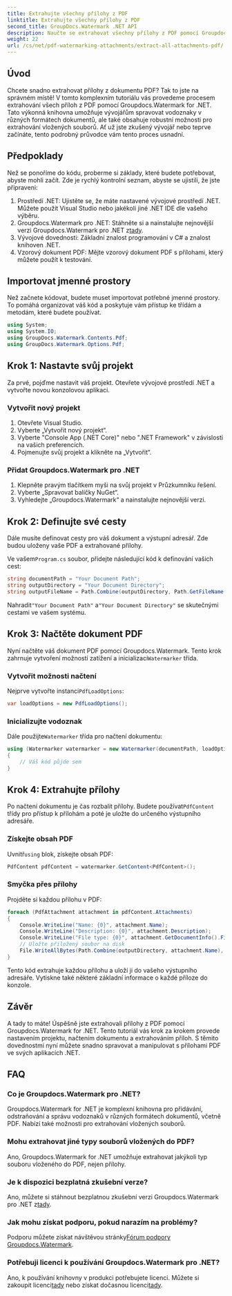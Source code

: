 ```yaml
---
title: Extrahujte všechny přílohy z PDF
linktitle: Extrahujte všechny přílohy z PDF
second_title: GroupDocs.Watermark .NET API
description: Naučte se extrahovat všechny přílohy z PDF pomocí Groupdocs.Watermark for .NET. Postupujte podle našeho podrobného průvodce pro bezproblémový proces extrakce.
weight: 22
url: /cs/net/pdf-watermarking-attachments/extract-all-attachments-pdf/
---
```

## Úvod
Chcete snadno extrahovat přílohy z dokumentu PDF? Tak to jste na správném místě! V tomto komplexním tutoriálu vás provedeme procesem extrahování všech příloh z PDF pomocí Groupdocs.Watermark for .NET. Tato výkonná knihovna umožňuje vývojářům spravovat vodoznaky v různých formátech dokumentů, ale také obsahuje robustní možnosti pro extrahování vložených souborů. Ať už jste zkušený vývojář nebo teprve začínáte, tento podrobný průvodce vám tento proces usnadní.
## Předpoklady
Než se ponoříme do kódu, proberme si základy, které budete potřebovat, abyste mohli začít. Zde je rychlý kontrolní seznam, abyste se ujistili, že jste připraveni:
1. Prostředí .NET: Ujistěte se, že máte nastavené vývojové prostředí .NET. Můžete použít Visual Studio nebo jakékoli jiné .NET IDE dle vašeho výběru.
2.  Groupdocs.Watermark pro .NET: Stáhněte si a nainstalujte nejnovější verzi Groupdocs.Watermark pro .NET z[tady](https://releases.groupdocs.com/Watermark/net/).
3. Vývojové dovednosti: Základní znalost programování v C# a znalost knihoven .NET.
4. Vzorový dokument PDF: Mějte vzorový dokument PDF s přílohami, který můžete použít k testování.
## Importovat jmenné prostory
Než začnete kódovat, budete muset importovat potřebné jmenné prostory. To pomáhá organizovat váš kód a poskytuje vám přístup ke třídám a metodám, které budete používat.
```csharp
using System;
using System.IO;
using GroupDocs.Watermark.Contents.Pdf;
using GroupDocs.Watermark.Options.Pdf;
```
## Krok 1: Nastavte svůj projekt
Za prvé, pojďme nastavit váš projekt. Otevřete vývojové prostředí .NET a vytvořte novou konzolovou aplikaci.
### Vytvořit nový projekt
1. Otevřete Visual Studio.
2. Vyberte „Vytvořit nový projekt“.
3. Vyberte "Console App (.NET Core)" nebo ".NET Framework" v závislosti na vašich preferencích.
4. Pojmenujte svůj projekt a klikněte na „Vytvořit“.
### Přidat Groupdocs.Watermark pro .NET
1. Klepněte pravým tlačítkem myši na svůj projekt v Průzkumníku řešení.
2. Vyberte „Spravovat balíčky NuGet“.
3. Vyhledejte „Groupdocs.Watermark“ a nainstalujte nejnovější verzi.
## Krok 2: Definujte své cesty
Dále musíte definovat cesty pro váš dokument a výstupní adresář. Zde budou uloženy vaše PDF a extrahované přílohy.

 Ve vašem`Program.cs` soubor, přidejte následující kód k definování vašich cest:
```csharp
string documentPath = "Your Document Path";
string outputDirectory = "Your Document Directory";
string outputFileName = Path.Combine(outputDirectory, Path.GetFileName(documentPath));
```
 Nahradit`"Your Document Path"` a`"Your Document Directory"` se skutečnými cestami ve vašem systému.
## Krok 3: Načtěte dokument PDF
 Nyní načtěte váš dokument PDF pomocí Groupdocs.Watermark. Tento krok zahrnuje vytvoření možností zatížení a inicializaci`Watermarker` třída.
### Vytvořit možnosti načtení
 Nejprve vytvořte instanci`PdfLoadOptions`:
```csharp
var loadOptions = new PdfLoadOptions();
```
### Inicializujte vodoznak
 Dále použijte`Watermarker` třída pro načtení dokumentu:
```csharp
using (Watermarker watermarker = new Watermarker(documentPath, loadOptions))
{
    // Váš kód půjde sem
}
```
## Krok 4: Extrahujte přílohy
Po načtení dokumentu je čas rozbalit přílohy. Budete používat`PdfContent` třídy pro přístup k přílohám a poté je uložte do určeného výstupního adresáře.
### Získejte obsah PDF
 Uvnitř`using` blok, získejte obsah PDF:
```csharp
PdfContent pdfContent = watermarker.GetContent<PdfContent>();
```
### Smyčka přes přílohy
Projděte si každou přílohu v PDF:
```csharp
foreach (PdfAttachment attachment in pdfContent.Attachments)
{
    Console.WriteLine("Name: {0}", attachment.Name);
    Console.WriteLine("Description: {0}", attachment.Description);
    Console.WriteLine("File type: {0}", attachment.GetDocumentInfo().FileType);
    // Uložte přiložený soubor na disk
    File.WriteAllBytes(Path.Combine(outputDirectory, attachment.Name), attachment.Content);
}
```
Tento kód extrahuje každou přílohu a uloží ji do vašeho výstupního adresáře. Vytiskne také některé základní informace o každé příloze do konzole.
## Závěr
A tady to máte! Úspěšně jste extrahovali přílohy z PDF pomocí Groupdocs.Watermark for .NET. Tento tutoriál vás krok za krokem provede nastavením projektu, načtením dokumentu a extrahováním příloh. S těmito dovednostmi nyní můžete snadno spravovat a manipulovat s přílohami PDF ve svých aplikacích .NET.
## FAQ
### Co je Groupdocs.Watermark pro .NET?
Groupdocs.Watermark for .NET je komplexní knihovna pro přidávání, odstraňování a správu vodoznaků v různých formátech dokumentů, včetně PDF. Nabízí také možnosti pro extrahování vložených souborů.
### Mohu extrahovat jiné typy souborů vložených do PDF?
Ano, Groupdocs.Watermark for .NET umožňuje extrahovat jakýkoli typ souboru vloženého do PDF, nejen přílohy.
### Je k dispozici bezplatná zkušební verze?
 Ano, můžete si stáhnout bezplatnou zkušební verzi Groupdocs.Watermark pro .NET z[tady](https://releases.groupdocs.com/).
### Jak mohu získat podporu, pokud narazím na problémy?
 Podporu můžete získat návštěvou stránky[Fórum podpory Groupdocs.Watermark](https://forum.groupdocs.com/c/watermark/19).
### Potřebuji licenci k používání Groupdocs.Watermark pro .NET?
 Ano, k používání knihovny v produkci potřebujete licenci. Můžete si zakoupit licenci[tady](https://purchase.groupdocs.com/buy) nebo získat dočasnou licenci[tady](https://purchase.groupdocs.com/temporary-license/).
